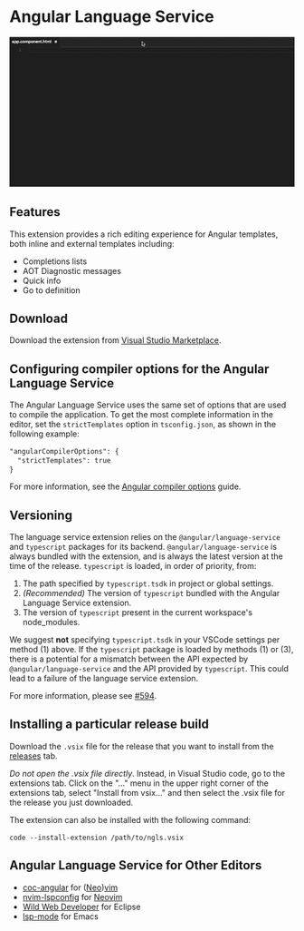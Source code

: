 # Angular Language Service

![demo](https://github.com/angular/vscode-ng-language-service/raw/main/demo.gif)

## Features

This extension provides a rich editing experience for Angular templates, both inline
and external templates including:

* Completions lists
* AOT Diagnostic messages
* Quick info
* Go to definition

## Download

Download the extension from [Visual Studio Marketplace](https://marketplace.visualstudio.com/items?itemName=Angular.ng-template).

## Configuring compiler options for the Angular Language Service

The Angular Language Service uses the same set of options that are used to compile the application.
To get the most complete information in the editor, set the `strictTemplates` option in `tsconfig.json`,
as shown in the following example:

```
"angularCompilerOptions": {
  "strictTemplates": true
}
```

For more information, see the [Angular compiler options](https://angular.io/guide/angular-compiler-options) guide.

## Versioning

The language service extension relies on the `@angular/language-service` and `typescript` packages
for its backend. `@angular/language-service` is always bundled with the extension, and is always
the latest version at the time of the release.
`typescript` is loaded, in order of priority, from:

1. The path specified by `typescript.tsdk` in project or global settings.
2. _(Recommended)_ The version of `typescript` bundled with the Angular Language Service extension.
3. The version of `typescript` present in the current workspace's node_modules.

We suggest **not** specifying `typescript.tsdk` in your VSCode settings
per method (1) above. If the `typescript` package is loaded by
methods (1) or (3), there is a potential for a mismatch between
the API expected by `@angular/language-service` and the API provided by `typescript`. This could
lead to a failure of the language service extension.

For more information, please see [#594](https://github.com/angular/vscode-ng-language-service/issues/594).

## Installing a particular release build

Download the `.vsix` file for the release that you want to install from the [releases](https://github.com/angular/vscode-ng-language-service/releases) tab.

*Do not open the .vsix file directly*. Instead, in Visual Studio code, go to the extensions tab. Click on the "..." menu in the upper right corner of the extensions tab, select "Install from vsix..." and then select the .vsix file for the release you just downloaded.

The extension can also be installed with the following command:

```
code --install-extension /path/to/ngls.vsix
```

## Angular Language Service for Other Editors

- [coc-angular](https://github.com/iamcco/coc-angular) for ([Neo](https://neovim.io))[vim](https://www.vim.org/)
- [nvim-lspconfig](https://github.com/neovim/nvim-lspconfig/blob/master/doc/configs.md#angularls) for [Neovim](https://neovim.io)
- [Wild Web Developer](https://github.com/eclipse/wildwebdeveloper) for Eclipse
- [lsp-mode](https://github.com/emacs-lsp/lsp-mode) for Emacs
